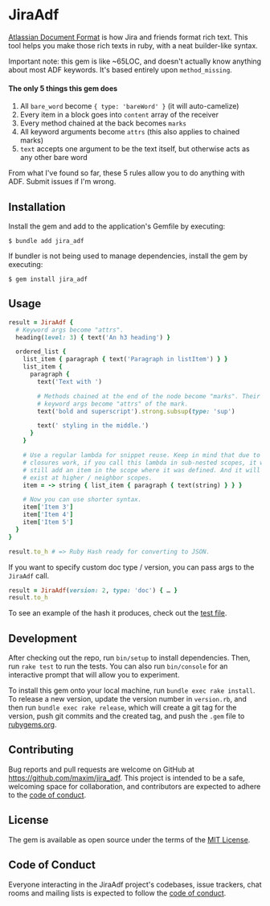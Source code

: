 # JiraAdf

[Atlassian Document Format](https://developer.atlassian.com/cloud/jira/platform/apis/document/structure/) is how Jira and friends format rich text. This tool helps you make those rich texts in ruby, with a neat builder-like syntax.

Important note: this gem is like ~65LOC, and doesn't actually know anything about most ADF keywords. It's based entirely upon `method_missing`.

#### The only 5 things this gem does

1. All `bare_word` become `{ type: 'bareWord' }` (it will auto-camelize)
2. Every item in a block goes into `content` array of the receiver
3. Every method chained at the back becomes `marks`
4. All keyword arguments become `attrs` (this also applies to chained marks)
5. `text` accepts one argument to be the text itself, but otherwise acts as any other bare word

From what I've found so far, these 5 rules allow you to do anything with ADF. Submit issues if I'm wrong.

## Installation

Install the gem and add to the application's Gemfile by executing:

    $ bundle add jira_adf

If bundler is not being used to manage dependencies, install the gem by executing:

    $ gem install jira_adf

## Usage

```ruby
result = JiraAdf {
  # Keyword args become "attrs".
  heading(level: 3) { text('An h3 heading') }

  ordered_list {
    list_item { paragraph { text('Paragraph in listItem') } }
    list_item {
      paragraph {
        text('Text with ')

        # Methods chained at the end of the node become "marks". Their
        # keyword args become "attrs" of the mark.
        text('bold and superscript').strong.subsup(type: 'sup')

        text(' styling in the middle.')
      }
    }

    # Use a regular lambda for snippet reuse. Keep in mind that due to how
    # closures work, if you call this lambda in sub-nested scopes, it will
    # still add an item in the scope where it was defined. And it will not
    # exist at higher / neighbor scopes.
    item = -> string { list_item { paragraph { text(string) } } }

    # Now you can use shorter syntax.
    item['Item 3']
    item['Item 4']
    item['Item 5']
  }
}

result.to_h # => Ruby Hash ready for converting to JSON.
```

If you want to specify custom doc type / version, you can pass args to the `JiraAdf` call.

```ruby
result = JiraAdf(version: 2, type: 'doc') { … }
result.to_h
```

To see an example of the hash it produces, check out the [test file](test/test_jira_adf.rb).

## Development

After checking out the repo, run `bin/setup` to install dependencies. Then, run `rake test` to run the tests. You can also run `bin/console` for an interactive prompt that will allow you to experiment.

To install this gem onto your local machine, run `bundle exec rake install`. To release a new version, update the version number in `version.rb`, and then run `bundle exec rake release`, which will create a git tag for the version, push git commits and the created tag, and push the `.gem` file to [rubygems.org](https://rubygems.org).

## Contributing

Bug reports and pull requests are welcome on GitHub at https://github.com/maxim/jira_adf. This project is intended to be a safe, welcoming space for collaboration, and contributors are expected to adhere to the [code of conduct](https://github.com/[USERNAME]/jira_adf/blob/main/CODE_OF_CONDUCT.md).

## License

The gem is available as open source under the terms of the [MIT License](https://opensource.org/licenses/MIT).

## Code of Conduct

Everyone interacting in the JiraAdf project's codebases, issue trackers, chat rooms and mailing lists is expected to follow the [code of conduct](https://github.com/[USERNAME]/jira_adf/blob/main/CODE_OF_CONDUCT.md).
